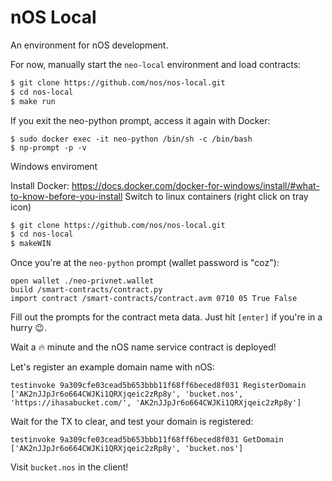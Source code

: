 # nOS Local

An environment for nOS development.

For now, manually start the `neo-local` environment and load contracts:

```sh
$ git clone https://github.com/nos/nos-local.git
$ cd nos-local
$ make run
```

If you exit the neo-python prompt, access it again with Docker:
```
$ sudo docker exec -it neo-python /bin/sh -c /bin/bash
$ np-prompt -p -v
 ```

Windows enviroment

Install Docker: https://docs.docker.com/docker-for-windows/install/#what-to-know-before-you-install
Switch to linux containers (right click on tray icon)

```sh
$ git clone https://github.com/nos/nos-local.git
$ cd nos-local
$ makeWIN
```

Once you're at the `neo-python` prompt (wallet password is "coz"):

```
open wallet ./neo-privnet.wallet
build /smart-contracts/contract.py
import contract /smart-contracts/contract.avm 0710 05 True False
```

Fill out the prompts for the contract meta data. Just hit `[enter]` if you're in a hurry 😉.

Wait a 🔥 minute and the nOS name service contract is deployed!

Let's register an example domain name with nOS:

```
testinvoke 9a309cfe03cead5b653bbb11f68ff6beced8f031 RegisterDomain ['AK2nJJpJr6o664CWJKi1QRXjqeic2zRp8y', 'bucket.nos', 'https://ihasabucket.com/', 'AK2nJJpJr6o664CWJKi1QRXjqeic2zRp8y']
```

Wait for the TX to clear, and test your domain is registered:

```
testinvoke 9a309cfe03cead5b653bbb11f68ff6beced8f031 GetDomain ['AK2nJJpJr6o664CWJKi1QRXjqeic2zRp8y', 'bucket.nos']
```

Visit `bucket.nos` in the client!
